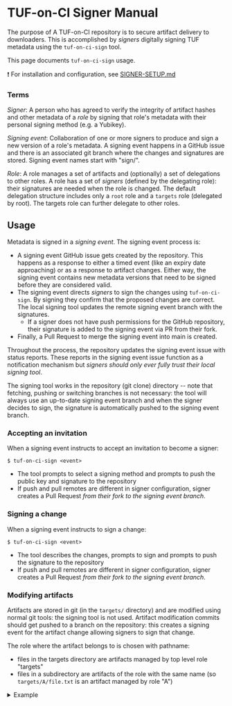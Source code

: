 # TUF-on-CI Signer Manual

The purpose of A TUF-on-CI repository is to secure artifact delivery to
downloaders. This is accomplished by _signers_ digitally signing TUF metadata using 
the `tuf-on-ci-sign` tool. 

This page documents `tuf-on-ci-sign` usage.

:exclamation: For installation and configuration, see [SIGNER-SETUP.md](SIGNER-SETUP.md)

### Terms

_Signer_: A person who has agreed to verify the integrity of artifact hashes and other
metadata of a _role_ by signing that role's metadata with their personal signing method
(e.g. a Yubikey).

_Signing event_: Collaboration of one or more signers to produce and sign a new version of 
a role's metadata. A signing event happens in a GitHub issue and there is an associated git
branch where the changes and signatures are stored. Signing event names start with "sign/".

_Role_: A role manages a set of artifacts and (optionally) a set of delegations to other
roles. A role has a set of _signers_ (defined by the delegating role): their signatures
are needed when the role is changed.
The default delegation structure includes only a `root` role and a `targets`
role (delegated by root). The targets role can further delegate to other roles.  

## Usage

Metadata is signed in a _signing event_. The signing event process is:
* A signing event GitHub issue gets created by the repository. This happens as a
  response to either a timed event (like an expiry date approaching) or as a response to
  artifact changes. Either way, the signing event contains new metadata versions that need
  to be signed before they are considered valid.
* The signing event directs _signers_ to sign the changes using `tuf-on-ci-sign`. By signing
  they confirm that the proposed changes are correct. The local signing tool updates the remote signing
  event branch with the signatures.
  * If a signer does not have push permissions for the GitHub repository, their signature is added to the signing event via PR from their fork.
* Finally, a Pull Request to merge the signing event into main is created.

Throughout the process, the repository updates the signing event issue with status
reports. These reports in the  signing event issue function as a notification mechanism
but *signers should only ever fully trust their local signing tool*.

The signing tool works in the repository (git clone) directory -- note that
fetching, pushing or switching branches is not necessary: the tool will always use an
up-to-date signing event branch and when the signer decides to sign, the signature is
automatically pushed to the signing event branch.

### Accepting an invitation 

When a signing event instructs to accept an invitation to become a signer:
```shell
$ tuf-on-ci-sign <event>
```
* The tool prompts to select a signing method and prompts to push the public key
  and signature to the repository
* If push and pull remotes are different in signer configuration, signer creates a
  Pull Request _from their fork to the signing event branch_.

### Signing a change

When a signing event instructs to sign a change:
```shell
$ tuf-on-ci-sign <event>
```
* The tool describes the changes, prompts to sign and prompts to push the signature to the repository
* If push and pull remotes are different in signer configuration, signer creates a
  Pull Request _from their fork to the signing event branch_.


### Modifying artifacts

Artifacts are stored in git (in the `targets/` directory) and are modified using normal
git tools: the signing tool is not used. Artifact modification commits should get pushed to a
branch on the repository: this creates a signing event for the artifact change allowing signers
to sign that change.

The role where the artifact belongs to is chosen with pathname: 
* files in the targets directory are artifacts managed by top level role "targets" 
* files in a subdirectory are artifacts of the role with the same name (so
  `targets/A/file.txt` is an artifact managed by role "A")

<details>
  <summary>Example</summary>

  Artifact changes are committed into a signing event branch using git:
  ```shell
  # Add a new artifact managed by top level role targets
  $ git fetch && git switch -c sign/add-a-target origin/main
  $ echo "artifact" > targets/file1.txtv
  $ git add targets/file1.txt
  $ git commit -m "New artifact file1.txt, managed by targets"

  # Pushing the branch starts a signing event: Repository will create a new metadata
  # version for the role and signers can then review and sign that version.
  $ git push origin sign/add-a-target
  ```

  After the signing event is created, signers can follow instructions to sign the changes.
</details>
